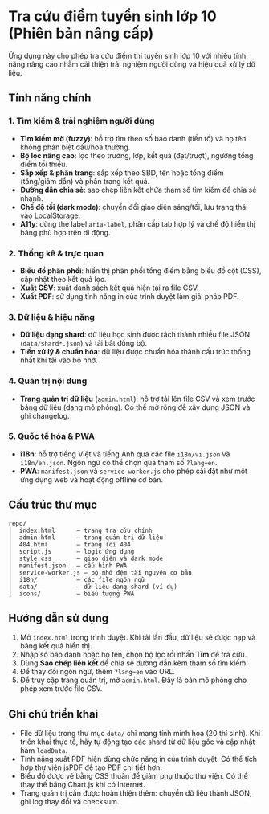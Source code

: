 # Tra cứu điểm tuyển sinh lớp 10 (Phiên bản nâng cấp)

Ứng dụng này cho phép tra cứu điểm thi tuyển sinh lớp 10 với nhiều tính năng nâng cao nhằm cải thiện trải nghiệm người dùng và hiệu quả xử lý dữ liệu.

## Tính năng chính

### 1. Tìm kiếm & trải nghiệm người dùng

* **Tìm kiếm mờ (fuzzy)**: hỗ trợ tìm theo số báo danh (tiền tố) và họ tên không phân biệt dấu/hoa thường.
* **Bộ lọc nâng cao**: lọc theo trường, lớp, kết quả (đạt/trượt), ngưỡng tổng điểm tối thiểu.
* **Sắp xếp & phân trang**: sắp xếp theo SBD, tên hoặc tổng điểm (tăng/giảm dần) và phân trang kết quả.
* **Đường dẫn chia sẻ**: sao chép liên kết chứa tham số tìm kiếm để chia sẻ nhanh.
* **Chế độ tối (dark mode)**: chuyển đổi giao diện sáng/tối, lưu trạng thái vào LocalStorage.
* **A11y**: dùng thẻ label `aria-label`, phân cấp tab hợp lý và chế độ hiển thị bảng phù hợp trên di động.

### 2. Thống kê & trực quan

* **Biểu đồ phân phối**: hiển thị phân phối tổng điểm bằng biểu đồ cột (CSS), cập nhật theo kết quả lọc.
* **Xuất CSV**: xuất danh sách kết quả hiện tại ra file CSV.
* **Xuất PDF**: sử dụng tính năng in của trình duyệt làm giải pháp PDF.

### 3. Dữ liệu & hiệu năng

* **Dữ liệu dạng shard**: dữ liệu học sinh được tách thành nhiều file JSON (`data/shard*.json`) và tải bất đồng bộ.
* **Tiền xử lý & chuẩn hóa**: dữ liệu được chuẩn hóa thành cấu trúc thống nhất khi tải vào bộ nhớ.

### 4. Quản trị nội dung

* **Trang quản trị dữ liệu** (`admin.html`): hỗ trợ tải lên file CSV và xem trước bảng dữ liệu (dạng mô phỏng). Có thể mở rộng để xây dựng JSON và ghi changelog.

### 5. Quốc tế hóa & PWA

* **i18n**: hỗ trợ tiếng Việt và tiếng Anh qua các file `i18n/vi.json` và `i18n/en.json`. Ngôn ngữ có thể chọn qua tham số `?lang=en`.
* **PWA**: `manifest.json` và `service-worker.js` cho phép cài đặt như một ứng dụng web và hoạt động offline cơ bản.

## Cấu trúc thư mục

```
repo/
│  index.html      – trang tra cứu chính
│  admin.html      – trang quản trị dữ liệu
│  404.html        – trang lỗi 404
│  script.js       – logic ứng dụng
│  style.css       – giao diện và dark mode
│  manifest.json   – cấu hình PWA
│  service-worker.js – bộ nhớ đệm tài nguyên cơ bản
│  i18n/           – các file ngôn ngữ
│  data/           – dữ liệu dạng shard (ví dụ)
│  icons/          – biểu tượng PWA
```

## Hướng dẫn sử dụng

1. Mở `index.html` trong trình duyệt. Khi tải lần đầu, dữ liệu sẽ được nạp và bảng kết quả hiển thị.
2. Nhập số báo danh hoặc họ tên, chọn bộ lọc rồi nhấn **Tìm** để tra cứu.
3. Dùng **Sao chép liên kết** để chia sẻ đường dẫn kèm tham số tìm kiếm.
4. Để thay đổi ngôn ngữ, thêm `?lang=en` vào URL.
5. Để truy cập trang quản trị, mở `admin.html`. Đây là bản mô phỏng cho phép xem trước file CSV.

## Ghi chú triển khai

* File dữ liệu trong thư mục `data/` chỉ mang tính minh họa (20 thí sinh). Khi triển khai thực tế, hãy tự động tạo các shard từ dữ liệu gốc và cập nhật hàm `loadData`.
* Tính năng xuất PDF hiện dùng chức năng in của trình duyệt. Có thể tích hợp thư viện jsPDF để tạo PDF chi tiết hơn.
* Biểu đồ được vẽ bằng CSS thuần để giảm phụ thuộc thư viện. Có thể thay thế bằng Chart.js khi có Internet.
* Trang quản trị cần được hoàn thiện thêm: chuyển dữ liệu thành JSON, ghi log thay đổi và checksum.

